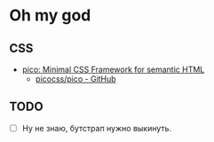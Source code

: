 # Oh my god

## CSS

* [pico: Minimal CSS Framework for semantic HTML](https://picocss.com/)
  * [picocss/pico - GitHub](https://github.com/picocss/pico)

## TODO

- [ ] Ну не знаю, бутстрап нужно выкинуть.
